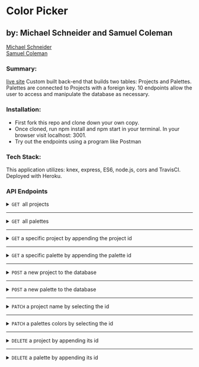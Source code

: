 # Color Picker
## by: Michael Schneider and Samuel Coleman
[Michael Schneider](https://github.com/mschneider247)<br>
[Samuel Coleman](https://github.com/SamuelColeman)

### Summary:
[live site](https://color-picker-be.herokuapp.com)
Custom built back-end that builds two tables: Projects and Palettes. Palettes are connected to Projects with a foreign key. 10 endpoints allow the user to access and manipulate the database as necessary.

### Installation:
- First fork this repo and clone down your own copy.  
- Once cloned, run npm install and npm start in your terminal. In your browser visit localhost: 3001.  
- Try out the endpoints using a program like Postman

### Tech Stack:
This application utilizes: knex, express, ES6, node.js, cors and TravisCI. Deployed with Heroku.

### API Endpoints

<details>

  <summary><code>GET </code>all projects</summary>
  example request : `GET` `/api/v1/projects`
  <br>
  example response: 

  ```javascript
  [
    {
        "id": 14,
        "projectId": 1,
        "name": "BYOB",
        "created_at": "2019-12-05T20:00:47.912Z",
        "updated_at": "2019-12-05T20:00:47.912Z"
    }
  ]
  ```

</details>

---

<details>
  <summary><code>GET </code>all palettes</summary>
  example request : `GET` `/api/v1/palettes`\
  <br>
  example response: 

  ```javascript
[
    {
        "id": 22,
        "projectId": 1,
        "name": "cooler colors",
        "color1": "#668B7B",
        "color2": "#B8CDCD",
        "color3": "#4F4F4F",
        "color4": "#7A9B8B",
        "color5": "#938B9B",
        "created_at": "2019-12-05T20:00:47.915Z",
        "updated_at": "2019-12-05T20:00:47.915Z"
    }
 ]
  ```
</details>

---

<details>
  <summary><code>GET</code> a specific project by appending the project id</summary>
  example request : `GET` `/api/v1/projects/14`
  <br>
  example response: 

  ```javascript
  [
    {
        "id": 14,
        "projectId": 1,
        "name": "BYOB",
        "created_at": "2019-12-05T20:00:47.912Z",
        "updated_at": "2019-12-05T20:00:47.912Z"
    }
  ]
  ```
</details>

---

<details>
  <summary><code>GET</code> a specific palette by appending the palette id</summary>
  example request : `GET` `/api/v1/palettes/22`
  <br>
  example response: 

  ```javascript
[
    {
        "id": 22,
        "projectId": 1,
        "name": "cooler colors",
        "color1": "#668B7B",
        "color2": "#B8CDCD",
        "color3": "#4F4F4F",
        "color4": "#7A9B8B",
        "color5": "#938B9B",
        "created_at": "2019-12-05T20:00:47.915Z",
        "updated_at": "2019-12-05T20:00:47.915Z"
    }
]
  ```
</details>

---

<details>
  <summary><code>POST</code> a new project to the database</summary>
  example request : `POST` `/api/v1/projects`
  <br>
  body.json()

  ```javascript
{
	"projectId": 10,
	"name": "Example Project"
}
  ```

  example response: 

  ```javascript
{
    "id": 16
}
  ```

</details>

---

<details>
  <summary><code>POST</code> a new palette to the database</summary>
  example request : `POST` `/api/v1/palettes`
  <br>
  body.json()

  ```javascript
{
	"projectId": 10,
	"name": "Example Project",
	"color1": "#668B7B",
    "color2": "#B8CDCD",
    "color3": "#4F4F4F",
    "color4": "#7A9B8B",
    "color5": "#938B9B"
}
  ```

  example response: 

  ```javascript
{
    "id": 25
}
  ```

</details>

---

<details>
  <summary><code>PATCH</code> a project name by selecting the id</summary>
  
  example request : `PATCH` `/api/v1/projects/1`
  body.json()

  ```javascript
{
	"name": "Example Project"
}
  ```

  <br>
  example response: 

  ```javascript
{
    "message": "Project renamed!"
}
  ```

</details>

---

<details>
  <summary><code>PATCH</code> a palettes colors by selecting the id</summary>
  
  example request : `PATCH` `/api/v1/palettes/22`
  body.json()

  ```javascript
{
	"color1": "#FFFFFF"
}
  ```

  <br>
  example response: 

  ```javascript
{
    "message": "Palette color reassigned!"
}
  ```

</details>

---

<details>
  <summary><code>DELETE</code> a project by appending its id</summary>
  
  example request : `DELETE` `/api/v1/projects/10`
  <br>
  example response: 

  ```javascript
"Project 10 deleted"
  ```

</details>

---

<details>
  <summary><code>DELETE</code> a palette by appending its id</summary>
  
  example request : `DELETE` `/api/v1/palettes/25`
  <br>
  example response: 

  ```javascript
"Palette 25 deleted"
  ```

</details>
